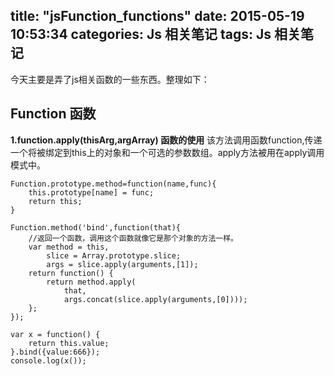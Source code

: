 title: "jsFunction_functions"
date: 2015-05-19 10:53:34
categories: Js 相关笔记
tags: Js 相关笔记
---
今天主要是弄了js相关函数的一些东西。整理如下：
<!--more-->
## Function 函数
**1.function.apply(thisArg,argArray) 函数的使用**
该方法调用函数function,传递一个将被绑定到this上的对象和一个可选的参数数组。apply方法被用在apply调用模式中。
```
Function.prototype.method=function(name,func){
	this.prototype[name] = func;
	return this;
}
```
```
Function.method('bind',function(that){
	//返回一个函数，调用这个函数就像它是那个对象的方法一样。
	var method = this,
		slice = Array.prototype.slice;
		args = slice.apply(arguments,[1]);
	return function() {
		return method.apply(
			that,
			args.concat(slice.apply(arguments,[0])));
	};
});
```
```
var x = function() {
	return this.value;
}.bind({value:666});
console.log(x());
```

